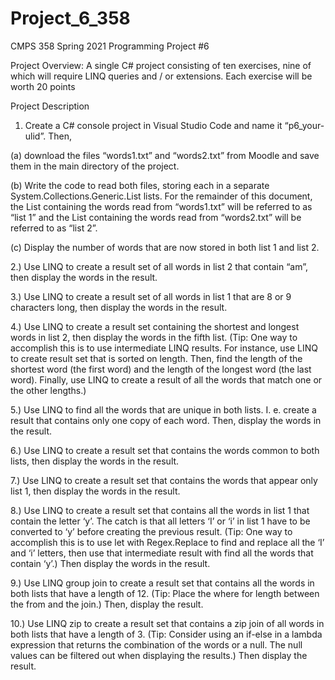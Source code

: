 # Project_6_358

CMPS 358 Spring 2021 Programming Project #6

Project Overview:
  A single C# project consisting of ten exercises, nine of which will require LINQ queries and / or extensions.
  Each exercise will be worth 20 points

Project Description

 1. Create a C# console project in Visual Studio Code and name it “p6_your-ulid”. Then,  


  (a) download the files “words1.txt” and “words2.txt” from Moodle and save them in the main directory
    of the project.
    
    
  (b) Write the code to read both files, storing each in a separate System.Collections.Generic.List<String>
    lists. For the remainder of this document, the List containing the words read from “words1.txt”
    will be referred to as “list 1” and the List containing the words read from “words2.txt” will be
    referred to as “list 2”.
  
  
  (c) Display the number of words that are now stored in both list 1 and list 2.
  
  
2.) Use LINQ to create a result set of all words in list 2 that contain “am”, then display the words in the
  result.
  
  
3.) Use LINQ to create a result set of all words in list 1 that are 8 or 9 characters long, then display the
  words in the result.
  
  
4.) Use LINQ to create a result set containing the shortest and longest words in list 2, then display the words
  in the fifth list. (Tip: One way to accomplish this is to use intermediate LINQ results. For instance,
  use LINQ to create result set that is sorted on length. Then, find the length of the shortest word (the
  first word) and the length of the longest word (the last word). Finally, use LINQ to create a result of all
  the words that match one or the other lengths.)
  
  
5.) Use LINQ to find all the words that are unique in both lists. I. e. create a result that contains only one
  copy of each word. Then, display the words in the result.
  

6.) Use LINQ to create a result set that contains the words common to both lists, then display the words in
  the result.
  
  
7.) Use LINQ to create a result set that contains the words that appear only list 1, then display the words in
  the result.
  
  
8.) Use LINQ to create a result set that contains all the words in list 1 that contain the letter ‘y’. The catch
  is that all letters ‘I’ or ‘i’ in list 1 have to be converted to ‘y’ before creating the previous result. (Tip:
  One way to accomplish this is to use let with Regex.Replace to find and replace all the ‘I’ and ‘i’ letters,
  then use that intermediate result with find all the words that contain ‘y’.) Then display the words in the
  result.
  
  
9.) Use LINQ group join to create a result set that contains all the words in both lists that have a length of
  12. (Tip: Place the where for length between the from and the join.) Then, display the result.


10.) Use LINQ zip to create a result set that contains a zip join of all words in both lists that have a
  length of 3. (Tip: Consider using an if-else in a lambda expression that returns the combination of the
  words or a null. The null values can be filtered out when displaying the results.) Then display the
  result.
